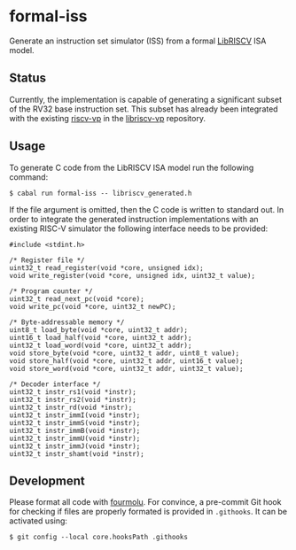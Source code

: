 # formal-iss

Generate an instruction set simulator (ISS) from a formal [LibRISCV](https://github.com/nmeum/libriscv) ISA model.

## Status

Currently, the implementation is capable of generating a significant subset of the RV32 base instruction set.
This subset has already been integrated with the existing [riscv-vp](https://github.com/agra-uni-bremen/riscv-vp) in the [libriscv-vp](https://github.com/nmeum/libriscv-vp) repository.

## Usage

To generate C code from the LibRISCV ISA model run the following command:

    $ cabal run formal-iss -- libriscv_generated.h

If the file argument is omitted, then the C code is written to standard out.
In order to integrate the generated instruction implementations with an existing RISC-V simulator the following interface needs to be provided:

    #include <stdint.h>

    /* Register file */
    uint32_t read_register(void *core, unsigned idx);
    void write_register(void *core, unsigned idx, uint32_t value);

    /* Program counter */
    uint32_t read_next_pc(void *core);
    void write_pc(void *core, uint32_t newPC);

    /* Byte-addressable memory */
    uint8_t load_byte(void *core, uint32_t addr);
    uint16_t load_half(void *core, uint32_t addr);
    uint32_t load_word(void *core, uint32_t addr);
    void store_byte(void *core, uint32_t addr, uint8_t value);
    void store_half(void *core, uint32_t addr, uint16_t value);
    void store_word(void *core, uint32_t addr, uint32_t value);

    /* Decoder interface */
    uint32_t instr_rs1(void *instr);
    uint32_t instr_rs2(void *instr);
    uint32_t instr_rd(void *instr);
    uint32_t instr_immI(void *instr);
    uint32_t instr_immS(void *instr);
    uint32_t instr_immB(void *instr);
    uint32_t instr_immU(void *instr);
    uint32_t instr_immJ(void *instr);
    uint32_t instr_shamt(void *instr);

## Development

Please format all code with [fourmolu](https://github.com/fourmolu/fourmolu).
For convince, a pre-commit Git hook for checking if files are properly formated is provided in `.githooks`.
It can be activated using:

    $ git config --local core.hooksPath .githooks
